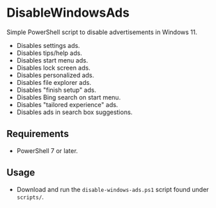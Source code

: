 # DisableWindowsAds
Simple PowerShell script to disable advertisements in Windows 11.

- Disables settings ads.
- Disables tips/help ads.
- Disables start menu ads.
- Disables lock screen ads.
- Disables personalized ads.
- Disables file explorer ads.
- Disables "finish setup" ads.
- Disables Bing search on start menu.
- Disables "tailored experience" ads.
- Disables ads in search box suggestions.

## Requirements
- PowerShell 7 or later.

## Usage
- Download and run the `disable-windows-ads.ps1` script found under `scripts/`.